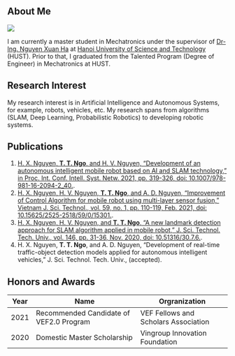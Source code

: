 ## About Me

<img class="profile-picture" src="TungNgo-ava.jpg">

I am currently a master student in Mechatronics under the supervisor of [Dr-Ing. Nguyen Xuan Ha](https://sme.hust.edu.vn/can-bo/ts-nguyen-xuan-ha.html) at [Hanoi University of Science and Technology](https://en.hust.edu.vn/home) (HUST).  Prior to that, I graduated from the Talented Program (Degree of Engineer) in Mechatronics at HUST.

## Research Interest

My research interest is in Artificial Intelligence and Autonomous Systems, for example, robots, vehicles, etc. My research spans from algorithms (SLAM, Deep Learning, Probabilistic Robotics) to developing robotic systems. 

## Publications

1. [H. X. Nguyen, **T. T. Ngo**, and H. V. Nguyen, “Development of an autonomous intelligent mobile robot based on AI and SLAM technology,” in Proc. Int. Conf. Intell. Syst. Netw. 2021, pp. 319-326, doi: 10.1007/978-981-16-2094-2_40.](https://link.springer.com/chapter/10.1007/978-981-16-2094-2_40).
2. [H. X. Nguyen, H. V. Nguyen, **T. T. Ngo**, and A. D. Nguyen, “Improvement of Control Algorithm for mobile robot using multi-layer sensor fusion,” Vietnam J. Sci. Technol., vol. 59, no. 1, pp. 110-119, Feb. 2021, doi: 10.15625/2525-2518/59/0/15301.](https://vjs.ac.vn/index.php/jst/article/view/15301).
3. [H. X. Nguyen, H. V. Nguyen, and **T. T. Ngo**, “A new landmark detection approach for SLAM algorithm applied in mobile robot,” J. Sci. Technol. Tech. Univ., vol. 146, pp. 31-36, Nov. 2020, doi: 10.51316/30.7.6.](https://jst.hust.edu.vn/journals/30.7.6).
4. H. X. Nguyen, **T. T. Ngo**, and A. D. Nguyen, “Development of real-time traffic-object detection models applied for autonomous intelligent vehicles,” J. Sci. Technol. Tech. Univ., (accepted).



## Honors and Awards

Year | Name | Orgranization
-----|-------|--------
2021 | Recommended Candidate of VEF2.0 Program  | VEF Fellows and Scholars Association
2020 | Domestic Master Scholarship | Vingroup Innovation Foundation


